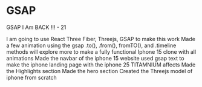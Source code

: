 # GSAP
GSAP
I Am BACK !!! - 21

I am going to use React Three Fiber, Threejs, GSAP to make this work 
Made a few animation using the gsap .to(), .from(), fromTO(), and .timeline methods will explore more to make a fully functional Iphone 15 clone with all animations
Made the navbar of the iphone 15 website 
used gsap text to make the iphone landing page 
with the iphone 25 TITAMNIUM affects 
Made the Highlights section
Made the hero section 
Created the Threejs model of iphone from scratch

